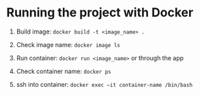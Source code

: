 # Running the project with Docker

1. Build image: `docker build -t <image_name> .`

2. Check image name: `docker image ls`

3. Run container: `docker run <image_name>` or through the app

4. Check container name: `docker ps`

5. ssh into container: `docker exec –it container-name /bin/bash`


